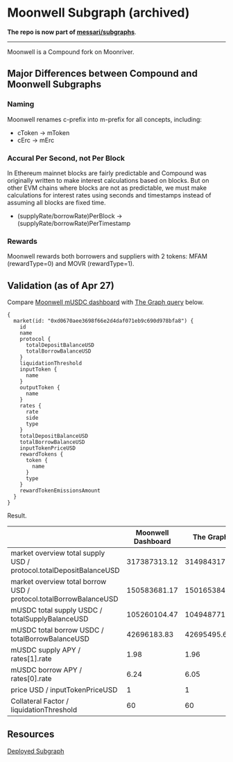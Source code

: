 # Moonwell Subgraph (archived)

**The repo is now part of [messari/subgraphs](https://github.com/messari/subgraphs/tree/master/subgraphs/compound-forks/moonwell)**.

---

Moonwell is a Compound fork on Moonriver.

## Major Differences between Compound and Moonwell Subgraphs

### Naming

Moonwell renames c-prefix into m-prefix for all concepts, including:

- cToken -> mToken
- cErc -> mErc

### Accural Per Second, not Per Block

In Ethereum mainnet blocks are fairly predictable and Compound was originally written to make interest calculations based on blocks. But on other EVM chains where blocks are not as predictable, we must make calculations for interest rates using seconds and timestamps instead of assuming all blocks are fixed time.

- (supplyRate/borrowRate)PerBlock -> (supplyRate/borrowRate)PerTimestamp

### Rewards

Moonwell rewards both borrowers and suppliers with 2 tokens: MFAM (rewardType=0) and MOVR (rewardType=1).

## Validation (as of Apr 27)

Compare [Moonwell mUSDC dashboard](https://moonwell.fi/apollo/USDC) with [The Graph query](https://api.thegraph.com/subgraphs/name/0xbe1/moonwell-subgraph/graphql) below.

```gql
{
  market(id: "0xd0670aee3698f66e2d4daf071eb9c690d978bfa8") {
    id
    name
    protocol {
      totalDepositBalanceUSD
      totalBorrowBalanceUSD
    }
    liquidationThreshold
    inputToken {
      name
    }
    outputToken {
      name
    }
    rates {
      rate
      side
      type
    }
    totalDepositBalanceUSD
    totalBorrowBalanceUSD
    inputTokenPriceUSD
    rewardTokens {
      token {
        name
      }
      type
    }
    rewardTokenEmissionsAmount
  }
}
```

Result.

|                                                                    | Moonwell Dashboard | The Graph    |
| ------------------------------------------------------------------ | ------------------ | ------------ |
| market overview total supply USD / protocol.totalDepositBalanceUSD | 317387313.12       | 314984317.47 |
| market overview total borrow USD / protocol.totalBorrowBalanceUSD  | 150583681.17       | 150165384.57 |
| mUSDC total supply USDC / totalSupplyBalanceUSD                    | 105260104.47       | 104948771.86 |
| mUSDC total borrow USDC / totalBorrowBalanceUSD                    | 42696183.83        | 42695495.63  |
| mUSDC supply APY / rates[1].rate                                   | 1.98               | 1.96         |
| mUSDC borrow APY / rates[0].rate                                   | 6.24               | 6.05         |
| price USD / inputTokenPriceUSD                                     | 1                  | 1            |
| Collateral Factor / liquidationThreshold                           | 60                 | 60           |

## Resources

[Deployed Subgraph](https://thegraph.com/hosted-service/subgraph/0xbe1/moonwell-subgraph)
